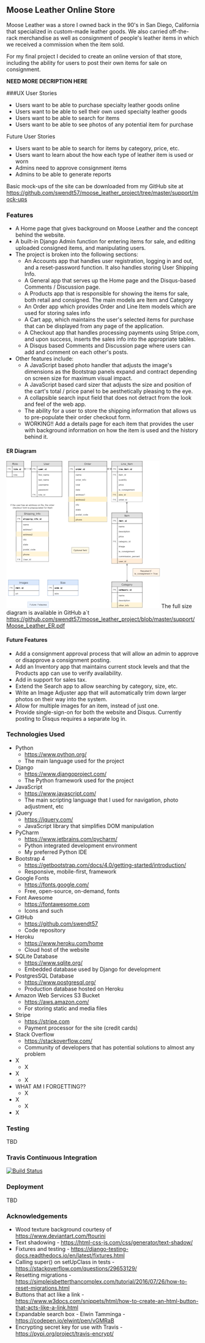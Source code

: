 ## Moose Leather Online Store

Moose Leather was a store I owned back in the 90's in San Diego, California that specialized in custom-made leather goods.
We also carried off-the-rack merchandise as well as consignment of people's leather items in which we received a commission 
when the item sold.

For my final project I decided to create an online version of that store, including the ability for users to post their own 
items for sale on consignment. 

**NEED MORE DECRIPTION HERE**



###UX
User Stories
* Users want to be able to purchase specialty leather goods online
* Users want to be able to sell their own used specialty leather goods
* Users want to be able to search for items
* Users want to be able to see photos of any potential item for purchase

Future User Stories
* Users want to be able to search for items by category, price, etc.
* Users want to learn about the how each type of leather item is used or worn
* Admins need to approve consignment items
* Admins to be able to generate reports

Basic mock-ups of the site can be downloaded from my GitHub site at https://github.com/swendt57/moose_leather_project/tree/master/support/mock-ups

### Features

* A Home page that gives background on Moose Leather and the concept behind the website.
* A built-in Django Admin function for entering items for sale, and editing uploaded consigned items, and manipulating users.
* The project is broken into the following sections:
  * An Accounts app that handles user registration, logging in and out, and a reset-password function. It also handles storing User Shipping Info.
  * A General app that serves up the Home page and the Disqus-based Comments / Discussion page.
  * A Products app that is responsible for showing the items for sale, both retail and consigned. The main models are Item and Category
  * An Order app which provides Order and Line Item models which are used for storing sales info
  * A Cart app, which maintains the user's selected items for purchase that can be displayed from any page of the application.
  * A Checkout app that handles processing payments using Stripe.com, and upon success, inserts the sales info into the appropriate tables. 
  * A Disqus based Comments and Discussion page where users can add and comment on each other's posts.
* Other features include:
  * A JavaScript based photo handler that adjusts the image's dimensions as the Bootstrap panels expand and contract depending on screen size for maximum visual impact.
  * A JavaScript based card sizer that adjusts the size and position of the cart's total / price panel to be aesthetically pleasing to the eye.
  * A collapsible search input field that does not detract from the look and feel of the web app.
  * The ability for a user to store the shipping information that allows us to pre-populate their order checkout form.
  * WORKING!! Add a details page for each item that provides the user with background information on how the item is used and the history behind it.
  
#### ER Diagram
![](support/Moose_leather_ER.png)
The full size diagram is available in GitHub a`t https://github.com/swendt57/moose_leather_project/blob/master/support/Moose_Leather_ER.pdf

#### Future Features

* Add a consignment approval process that will allow an admin to approve or disapprove a consignment posting.
* Add an Inventory app that maintains current stock levels and that the Products app can use to verify availability.
* Add in support for sales tax.
* Extend the Search app to allow searching by category, size, etc.
* Write an Image Adjuster app that will automatically trim down larger photos on their way into the system.
* Allow for multiple images for an item, instead of just one. 
* Provide single-sign-on for both the website and Disqus. Currently posting to Disqus requires a separate log in.

### Technologies Used 

* Python
  * https://www.python.org/
  * The main language used for the project
* Django
  * https://www.djangoproject.com/
  * The Python framework used for the project
* JavaScript
  * https://www.javascript.com/
  * The main scripting language that I used for navigation, photo adjustment, etc
* jQuery
  * https://jquery.com/
  * JavaScript library that simplifies DOM manipulation
* PyCharm
  * https://www.jetbrains.com/pycharm/
  * Python integrated development environment
  * My preferred Python IDE
* Bootstrap 4
  * https://getbootstrap.com/docs/4.0/getting-started/introduction/
  * Responsive, mobile-first, framework
* Google Fonts
  * https://fonts.google.com/
  * Free, open-source, on-demand, fonts
* Font Awesome
  * https://fontawesome.com
  * Icons and such
* GitHub
  * https://github.com/swendt57
  * Code repository
* Heroku
  * https://www.heroku.com/home
  * Cloud host of the website
* SQLite Database
  * https://www.sqlite.org/
  * Embedded database used by Django for development
* PostgresSQL Database
  * https://www.postgresql.org/
  * Production database hosted on Heroku
* Amazon Web Services S3 Bucket
  * https://aws.amazon.com/
  * For storing static and media files
* Stripe
  * https://stripe.com
  * Payment processor for the site (credit cards)
* Stack Overflow
  * https://stackoverflow.com/
  * Community of developers that has potential solutions to almost any problem
* X
  * X
* X
  * X
* WHAT AM I FORGETTING??
  * X
* X
  * X
* X

### Testing

TBD

### Travis Continuous Integration
[![Build Status](https://travis-ci.org/swendt57/moose_leather_project.svg?branch=master)](https://travis-ci.org/swendt57/moose_leather_project)

### Deployment

TBD

### Acknowledgements
* Wood texture background courtesy of https://www.deviantart.com/ftourini
* Text shadowing - https://html-css-js.com/css/generator/text-shadow/
* Fixtures and testing - https://django-testing-docs.readthedocs.io/en/latest/fixtures.html
* Calling super() on setUpClass in tests - https://stackoverflow.com/questions/29653129/
* Resetting migrations - https://simpleisbetterthancomplex.com/tutorial/2016/07/26/how-to-reset-migrations.html
* Buttons that act like a link - https://www.w3docs.com/snippets/html/how-to-create-an-html-button-that-acts-like-a-link.html
* Expandable search box - Elwin Tamminga - https://codepen.io/elwint/pen/vGMRaB
* Encrypting secret key for use with Travis - https://pypi.org/project/travis-encrypt/
